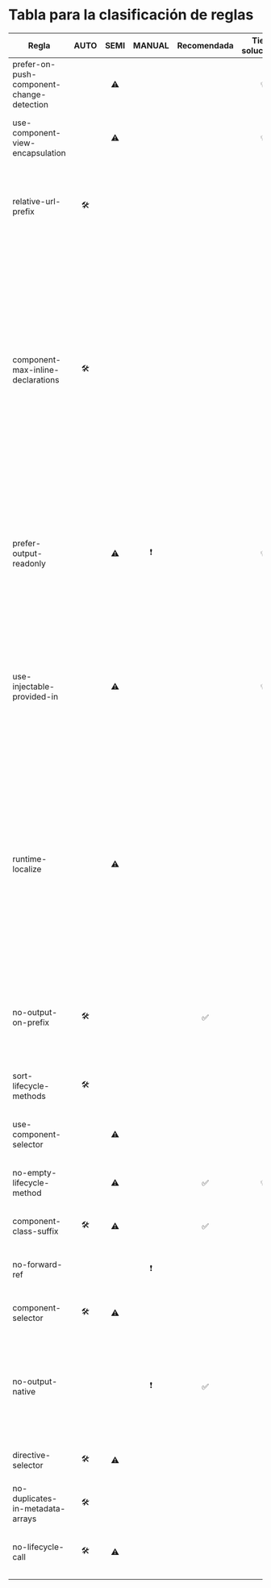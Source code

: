 # Tabla para la clasificación de reglas
| Regla | AUTO | SEMI | MANUAL | Recomendada | Tiene soluciones | Notas |
| --- | :--: | :--: | :--: | :--: | :--: | --- |
| prefer-on-push-component-change-detection |    | ⚠ |    |    | 💡 | Depende de si el programador ha implementado alguna lógica concreta |
| use-component-view-encapsulation          |    | ⚠ |    |    | 💡 | Depende de si el programador ha implementado alguna lógica concreta |
| relative-url-prefix                       | 🛠 |    |    |    |    | Con la pega de que solo adpatará las url no las corregirá si no son validas o si son absolutas `(\[A-Z]:/ | /)` |
| component-max-inline-declarations         | 🛠 |    |    |    |    | Puede extraerse la información pero en caso de `templates` y `styles` con `template strings` no se extaería la información por lo que no se modificará y en el caso de las animaciones las dependencias entre ficheros podrían no ser validas (generando dependencias circulares).<br>Se podría evaluar el `template` y establecerlo |
| prefer-output-readonly                    |    | ⚠ | ❗ |    | 💡 | La solución de agregar un readonly está ya implementado como sugerencia por que ciertos cambios requieren la intervención del usuario para no dañar la lógica |
| use-injectable-provided-in                |    | ⚠ |    |    | 💡 | Es autosolucionable mientras que no el provideIn dependa del contexto o si hay configuraciones concretas (usar por defecto `provideIn: 'root'`). Ya implementado como sugerencia |
| runtime-localize                          |    | ⚠ |    |    |    | Podría ser solucionable si solo es encapsular el `localize` o agregar un `readonly` reemplazando un posible prefijo `static` a una variable de ambito de clase<br>Además se debería utilizar una estrategia por defecto debido a que hay varias permitidas, lo considero más una sugerencia|
| no-output-on-prefix                       | 🛠 |    |    | ✅ |    | El impacto podría ser dañino si es parte de la filosofía del proyecto pero debe ser supervisado por el usuario |
| sort-lifecycle-methods                    | 🛠 |    |    |    |    | Supervisar el impacto pero debería poder ser automática |
| use-component-selector                    |    | ⚠ |    |    |    | Se puede dar un nombre automático en base al componente |
| no-empty-lifecycle-method                 |    | ⚠ |    | ✅ | 💡 | Solución ya implementada como sugerencia |
| component-class-suffix                    | 🛠 | ⚠ |    | ✅ |    | La configuración en formato arrays podría dar problemas |
| no-forward-ref                            |    |    | ❗ |    |    | Requiere contexto, solo se puodría avisar al usuario |
| component-selector                        | 🛠 | ⚠ |    |    |    | La configuración en formato arrays podría dar problemas |
| no-output-native                          |    |    | ❗ | ✅ |    | Se podría sugerir nombres pero no creo que se pueda sabar la información oportuna del contexto para generar la sugerencia |
| directive-selector                        | 🛠 | ⚠ |    |    |    | La configuración en formato arrays podría dar problemas |
| no-duplicates-in-metadata-arrays          | 🛠 |    |    |    |    | Corrección automática, eliminar esos duplicados |
| no-lifecycle-call                         | 🛠 | ⚠ |    |    |    | ¿Eliminar la llamada? Esta podría ocasionar una ruptura en la lógica |